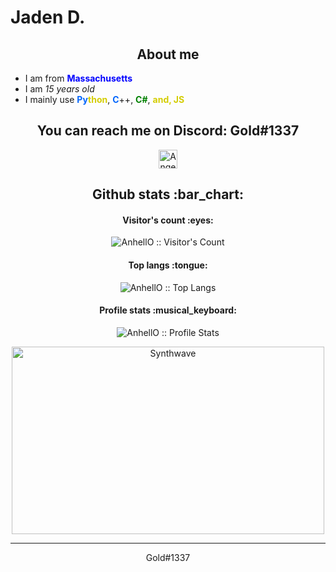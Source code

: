 # Jaden D.

<h2 align="center">About me</h2>
<p align="center">
 <ul>
  <li>I am from <b style="color:blue;">Massachusetts</b></li>
  <li>I am <i>15 years old</i></li>
  <li>I mainly use <b style="color:#0366fc;">Py</b><b style="color:#d4cd00;">thon</b>, <b style="color:#0366fc;">C</b>++, <b style="color:green;">C#</b>, <b style="color:#d4cd00;">and, JS</b></li>
  
 </ul>

</p>

<h2 align="center">You can reach me on Discord: Gold#1337</h2>

 <a href="https://www.youtube.com/channel/UCR6r5mq-pD3201_CBY-YeLA">
 <p align="center">
    <img src="https://www.vectorlogo.zone/logos/youtube/youtube-icon.svg" alt="Angel Santiago Jaime Zavala's YouTube Channel" height="30" width="30">
  </a>
</p>


<h2 align="center">Github stats :bar_chart:</h2>

<h4 align="center">Visitor's count :eyes:</h4>

<p align="center"><img src="https://profile-counter.glitch.me/{goldenjayz}/count.svg" alt="AnhellO :: Visitor's Count" /></p>

<h4 align="center">Top langs :tongue:</h4>

<p align="center"><img src="https://github-readme-stats.vercel.app/api/top-langs/?username=goldenjayz&langs_count=10&theme=tokyonight&layout=compact" alt="AnhellO :: Top Langs" /></p>

<h4 align="center">Profile stats :musical_keyboard:</h4>

<p align="center"><img src="https://github-readme-stats.vercel.app/api?username=goldenjayz&show_icons=true&theme=synthwave" alt="AnhellO :: Profile Stats" /></p>

<p align="center"><img src="https://thumbs.gfycat.com/GoodnaturedFondGaur-size_restricted.gif" alt="Synthwave" height="300" width="500"></p>


---
<p align="center">
Gold#1337
</p>
